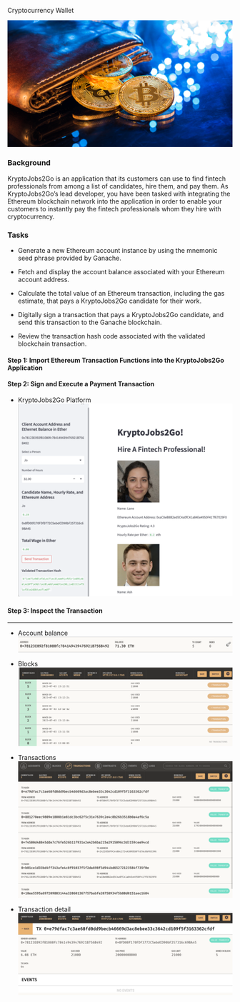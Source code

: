 Cryptocurrency Wallet

![An image shows a wallet with bitcoin.](Images/19-4-challenge-image.png)

### Background

KryptoJobs2Go is an application that its customers can use to find fintech professionals from among a list of candidates, hire them, and pay them. As KryptoJobs2Go’s lead developer, you have been tasked with integrating the Ethereum blockchain network into the application in order to enable your customers to instantly pay the fintech professionals whom they hire with cryptocurrency.


### Tasks

* Generate a new Ethereum account instance by using the mnemonic seed phrase provided by Ganache.

* Fetch and display the account balance associated with your Ethereum account address.

* Calculate the total value of an Ethereum transaction, including the gas estimate, that pays a KryptoJobs2Go candidate for their work.

* Digitally sign a transaction that pays a KryptoJobs2Go candidate, and send this transaction to the Ganache blockchain.

* Review the transaction hash code associated with the validated blockchain transaction.


#### Step 1: Import Ethereum Transaction Functions into the KryptoJobs2Go Application


#### Step 2: Sign and Execute a Payment Transaction

* KryptoJobs2Go Platform
![Platform](Images/streamlit_platform.png)

#### Step 3: Inspect the Transaction


---


* Account balance
![Balance](Images/balance.png)

* Blocks
![Blocks](Images/blocks.png)

* Transactions
![Transactions](Images/Transactions.png)

* Transaction detail
![Transaction detail](Images/one_of_trans.png)

